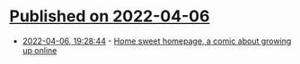 # [Published on 2022-04-06](index.md)

* [2022-04-06, 19:28:44](https://news.ycombinator.com/item?id=30936462) - [Home sweet homepage, a comic about growing up online](https://sailorhg.com/home_sweet_homepage/)
